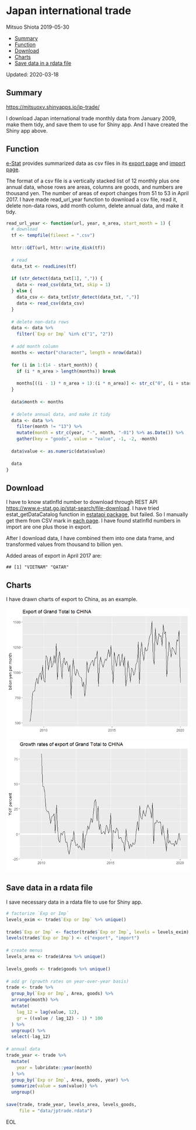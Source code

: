 Japan international trade
================
Mitsuo Shiota
2019-05-30

  - [Summary](#summary)
  - [Function](#function)
  - [Download](#download)
  - [Charts](#charts)
  - [Save data in a rdata file](#save-data-in-a-rdata-file)

Updated: 2020-03-18

## Summary

<https://mitsuoxv.shinyapps.io/jp-trade/>

I download Japan international trade monthly data from January 2009,
make them tidy, and save them to use for Shiny app. And I have created
the Shiny app above.

## Function

[e-Stat](https://www.e-stat.go.jp/en) provides summarized data as csv
files in its [export
page](https://www.e-stat.go.jp/stat-search/files?page=1&layout=datalist&toukei=00350300&bunya_l=16&tstat=000001013137&cycle=1&tclass1=000001013260&tclass2=000001013261&second2=1)
and [import
page](https://www.e-stat.go.jp/stat-search/files?page=1&layout=datalist&toukei=00350300&bunya_l=16&tstat=000001013137&cycle=1&tclass1=000001013260&tclass2=000001013262&second2=1).

The format of a csv file is a vertically stacked list of 12 monthly plus
one annual data, whose rows are areas, columns are goods, and numbers
are thousand yen. The number of areas of export changes from 51 to 53 in
April 2017. I have made read\_url\_year function to download a csv file,
read it, delete non-data rows, add month column, delete annual data, and
make it tidy.

``` r
read_url_year <- function(url, year, n_area, start_month = 1) {
  # download
  tf <- tempfile(fileext = ".csv")
  
  httr::GET(url, httr::write_disk(tf))
  
  # read
  data_txt <- readLines(tf)
  
  if (str_detect(data_txt[1], ",")) {
    data <- read_csv(data_txt, skip = 1)
  } else {
    data_csv <- data_txt[str_detect(data_txt, ",")]
    data <- read_csv(data_csv)
  }

  # delete non-data rows
  data <- data %>% 
    filter(`Exp or Imp` %in% c("1", "2"))
  
  # add month column
  months <- vector("character", length = nrow(data))
  
  for (i in 1:(14 - start_month)) {
    if (i * n_area > length(months)) break
    
    months[((i - 1) * n_area + 1):(i * n_area)] <- str_c("0", (i + start_month - 1)) %>% str_sub(start = -2L)
  }
  
  data$month <- months
  
  # delete annual data, and make it tidy
  data <- data %>% 
    filter(month != "13") %>% 
    mutate(month = str_c(year, "-", month, "-01") %>% as.Date()) %>% 
    gather(key = "goods", value = "value", -1, -2, -month)
  
  data$value <- as.numeric(data$value)
  
  data
}
```

## Download

I have to know statInfId number to download through REST API
<https://www.e-stat.go.jp/stat-search/file-download>. I have tried
estat\_getDataCatalog function in [estatapi
package](https://cran.rstudio.com/web/packages/estatapi/estatapi.pdf),
but failed. So I manually get them from CSV mark in [each
page](https://www.e-stat.go.jp/stat-search/files?page=1&layout=datalist&toukei=00350300&bunya_l=16&tstat=000001013137&cycle=1&year=20190&month=12040604&tclass1=000001013260&tclass2=000001013261&result_back=1&second2=1).
I have found statInfId numbers in import are one plus those in export.

After I download data, I have combined them into one data frame, and
transformed values from thousand to billion yen.

Added areas of export in April 2017 are:

    ## [1] "VIETNAM" "QATAR"

## Charts

I have drawn charts of export to China, as an example.

![](README_files/figure-gfm/charts-1.png)<!-- -->![](README_files/figure-gfm/charts-2.png)<!-- -->

## Save data in a rdata file

I save necessary data in a rdata file to use for Shiny app.

``` r
# factorize `Exp or Imp`
levels_exim <- trade$`Exp or Imp` %>% unique()

trade$`Exp or Imp` <- factor(trade$`Exp or Imp`, levels = levels_exim)
levels(trade$`Exp or Imp`) <- c("export", "import")

# create menus
levels_area <- trade$Area %>% unique()

levels_goods <- trade$goods %>% unique()

# add gr (growth rates on year-over-year basis)
trade <- trade %>% 
  group_by(`Exp or Imp`, Area, goods) %>% 
  arrange(month) %>% 
  mutate(
    lag_12 = lag(value, 12),
    gr = ((value / lag_12) - 1) * 100
  ) %>% 
  ungroup() %>% 
  select(-lag_12)

# annual data
trade_year <- trade %>% 
  mutate(
    year = lubridate::year(month)
  ) %>% 
  group_by(`Exp or Imp`, Area, goods, year) %>% 
  summarize(value = sum(value)) %>% 
  ungroup()

save(trade, trade_year, levels_area, levels_goods,
     file = "data/jptrade.rdata")
```

EOL
